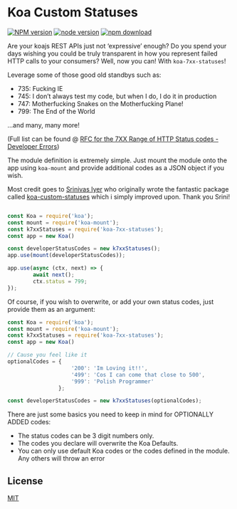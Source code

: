 # Koa Custom Statuses

[![NPM version][npm-image]][npm-url]
[![node version][node-image]][node-url]
[![npm download][download-image]][download-url]

[npm-image]: https://img.shields.io/npm/v/koa-7xx-statuses.svg?style=flat-square
[npm-url]: https://npmjs.org/package/koa-7xx-statuses
[node-image]: https://img.shields.io/badge/node.js-%3E=_0.11-green.svg?style=flat-square
[node-url]: http://nodejs.org/download/
[download-image]: https://img.shields.io/npm/dm/koa-7xx-statuses.svg?style=flat-square
[download-url]: https://npmjs.org/package/koa-7xx-statuses

Are your koajs REST APIs just not ‘expressive’ enough? Do you spend your days wishing you could be truly transparent in how you represent failed HTTP calls to your consumers? Well, now you can! With `koa-7xx-statuses`! 

Leverage some of those good old standbys such as: 

- 735: Fucking IE
- 745: I don’t always test my code, but when I do, I do it in production
- 747: Motherfucking Snakes on the Motherfucking Plane!
- 799: The End of the World

…and many, many more!

(Full list can be found @ [RFC for the 7XX Range of HTTP Status codes - Developer Errors](https://github.com/joho/7XX-rfc))

The module definition is extremely simple. Just mount the module onto the app using `koa-mount` and provide additional codes as a JSON object if you wish.

Most credit goes to [Srinivas Iyer](https://github.com/srinivasiyer/) who originally wrote the fantastic package called [koa-custom-statuses](https://github.com/srinivasiyer/koa-custom-statuses) which i simply improved upon. Thank you Srini!
```js

const Koa = require('koa');
const mount = require('koa-mount');
const k7xxStatuses = require('koa-7xx-statuses');
const app = new Koa()

const developerStatusCodes = new k7xxStatuses();
app.use(mount(developerStatusCodes));

app.use(async (ctx, next) => {
        await next();
        ctx.status = 799;
});

```

Of course, if you wish to overwrite, or add your own status codes, just provide them as an argument:

```js
const Koa = require('koa');
const mount = require('koa-mount');
const k7xxStatuses = require('koa-7xx-statuses');
const app = new Koa()

// Cause you feel like it
optionalCodes = {
                    '200': 'Im Loving it!!',
                    '499': 'Cos I can come that close to 500',
                    '999': 'Polish Programmer'
                };

const developerStatusCodes = new k7xxStatuses(optionalCodes);
```
There are just some basics you need to keep in mind for OPTIONALLY ADDED codes:

- The status codes can be 3 digit numbers only.
- The codes you declare will overwrite the Koa Defaults.
- You can only use default Koa codes or the codes defined in the module. Any others will throw an error

## License

[MIT](LICENSE)
